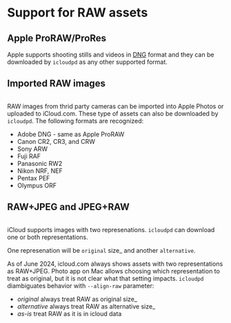 # Support for RAW assets

## Apple ProRAW/ProRes

Apple supports shooting stills and videos in [DNG](https://en.wikipedia.org/wiki/Digital_Negative) format and 
they can be downloaded by `icloudpd` as any other supported format.

## Imported RAW images

```{versionadded} 1.19.0
```

RAW images from thrid party cameras can be imported into Apple Photos or uploaded to iCloud.com. 
These type of assets can also be downloaded by `icloudpd`. The following formats are recognized:
- Adobe DNG - same as Apple ProRAW
- Canon CR2, CR3, and CRW
- Sony ARW
- Fuji RAF
- Panasonic RW2
- Nikon NRF, NEF
- Pentax PEF
- Olympus ORF

## RAW+JPEG and JPEG+RAW

```{versionadded} 1.19.0
```

iCloud supports images with two represenations. `icloudpd` can download one or both representations.

One represenation will be `original` size_ and another `alternative`.

As of June 2024, icloud.com always shows assets with two representations as RAW+JPEG. Photo app on Mac
allows choosing which representation to treat as original, but it is not clear what that setting impacts. 
`icloudpd` diambiguates behavior with `--align-raw` parameter:

- *original*        always treat RAW as original size_
- *alternative*     always treat RAW as alternative size_
- *as-is*           treat RAW as it is in icloud data
